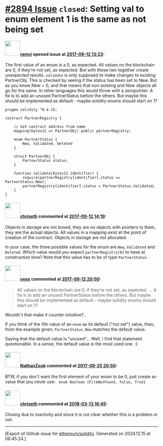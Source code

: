 # [\#2894 Issue](https://github.com/ethereum/solidity/issues/2894) `closed`: Setting val to enum element 1 is the same as not being set

#### <img src="https://avatars.githubusercontent.com/u/877417?u=2d843e084a56ee6c3452c06f59501458745eae1e&v=4" width="50">[ramvi](https://github.com/ramvi) opened issue at [2017-09-12 13:23](https://github.com/ethereum/solidity/issues/2894):

The first value of an enum is a 0, as expected.
All values on the blockchain are 0, if they're not set, as expected.
But with these two together create unexpected results. `validate` is only supposed to make changes to existing PartnerObj. This is checked by seeing if the status has been set to New. But as you know New = 0, and that means that non existing and New objects all go for the same. In other languages this would throw with a zeropointer. A fix is to add an unused PartnerStatus before the others. But maybe this should be implemented as default - maybe solidity enums should start on 1?

```
pragma solidity ^0.4.15;

contract PartnerRegistry {

    // Get contract address from name
    mapping(bytes12 => PartnerObj) public partnerRegistry;

    enum PartnerStatus {
        New, Validated, Deleted
    }

    struct PartnerObj {
        PartnerStatus status;
    }

    function validate(bytes12 identifier) {
        require(partnerRegistry[identifier].status == PartnerStatus.New);
        partnerRegistry[identifier].status = PartnerStatus.Validated;
    }
}
```

#### <img src="https://avatars.githubusercontent.com/u/9073706?v=4" width="50">[chriseth](https://github.com/chriseth) commented at [2017-09-12 14:19](https://github.com/ethereum/solidity/issues/2894#issuecomment-328867415):

Objects in storage are not boxed, they are no objects with pointers to them, they are the actual objects. All values in a mapping exist at the point of creation of the contract. Objects in storage are not allocated.

In your case, the three possible values for the enum are `New`, `Validated` and `Deleted`. Which value would you expect `partnerRegistry[0]` to have at construction time? Note that this value has to be of type `PartnerStatus`.

#### <img src="https://avatars.githubusercontent.com/u/3036030?v=4" width="50">[veox](https://github.com/veox) commented at [2017-09-12 20:50](https://github.com/ethereum/solidity/issues/2894#issuecomment-328980540):

> All values on the blockchain are 0, if they're not set, as expected.
> ...
> A fix is to add an unused PartnerStatus before the others. But maybe this should be implemented as default - maybe solidity enums should start on 1?

Wouldn't that make it counter-intuitive?..

If you think of the 0th value of an `enum` as its default ("not set") value, then, from the example given, `PartnerStatus.New` matches the default value.

Saying that the default value is "unused"... Well, I find that statement questionable. In a sense, the default value _is_ the most used one. :)

#### <img src="https://avatars.githubusercontent.com/u/31952?u=b8aac5a8313776b38d9f809d5cc6871b96ad0fbf&v=4" width="50">[NathanZook](https://github.com/NathanZook) commented at [2017-09-25 20:50](https://github.com/ethereum/solidity/issues/2894#issuecomment-332008309):

BTW, if you don't want the first element of your enum to be 0, just create an value that you never use: `
enum Boolean {FileNotFound, False, True}`

#### <img src="https://avatars.githubusercontent.com/u/9073706?v=4" width="50">[chriseth](https://github.com/chriseth) commented at [2018-03-13 16:45](https://github.com/ethereum/solidity/issues/2894#issuecomment-372734794):

Closing due to inactivity and since it is not clear whether this is a problem or not.


-------------------------------------------------------------------------------



[Export of Github issue for [ethereum/solidity](https://github.com/ethereum/solidity). Generated on 2024.12.15 at 06:45:24.]
